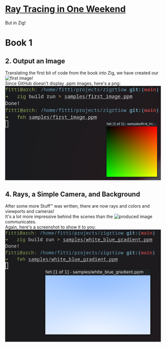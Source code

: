 # [Ray Tracing in One Weekend](https://raytracing.github.io/)
But in Zig!

# Book 1
## 2. Output an Image
Translating the first bit of code from the book into Zig, we have created
our ![first image](samples/first_image.ppm )!  
Since GitHub doesn't display .ppm images, here's a png:  
![screenshot of the gradient image created](samples/first_image_screenshot.png)

## 4. Rays, a Simple Camera, and Background
After some more Stuff™ was written, there are now rays and colors and viewports and cameras!  
It's a lot more impressive behind the scenes than the ![produced image](samples/white_blue_gradient.ppm) communicates.  
Again, here's a screenshot to show it to you:  
![screenshot of the second gradient image created](samples/white_blue_gradient_screenshot.png)
